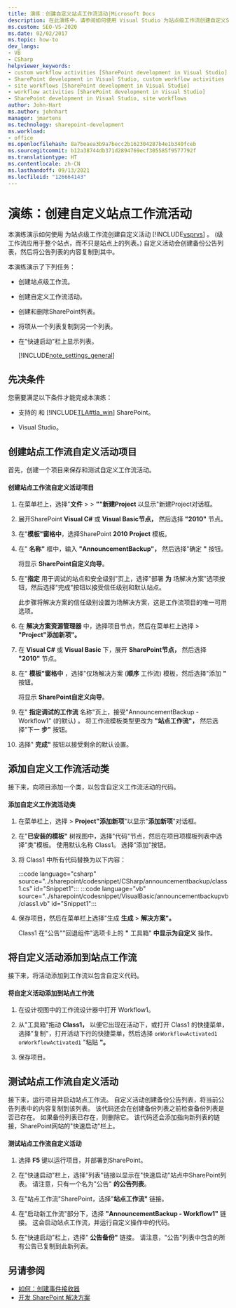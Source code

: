 ```yaml
---
title: 演练：创建自定义站点工作流活动|Microsoft Docs
description: 在此演练中，请参阅如何使用 Visual Studio 为站点级工作流创建自定义SharePoint活动。
ms.custom: SEO-VS-2020
ms.date: 02/02/2017
ms.topic: how-to
dev_langs:
- VB
- CSharp
helpviewer_keywords:
- custom workflow activities [SharePoint development in Visual Studio]
- SharePoint development in Visual Studio, custom workflow activities
- site workflows [SharePoint development in Visual Studio]
- workflow activities [SharePoint development in Visual Studio]
- SharePoint development in Visual Studio, site workflows
author: John-Hart
ms.author: johnhart
manager: jmartens
ms.technology: sharepoint-development
ms.workload:
- office
ms.openlocfilehash: 8a7beaea3b9a7becc2b162304287b4e1b340fceb
ms.sourcegitcommit: b12a38744db371d2894769ecf305585f9577792f
ms.translationtype: HT
ms.contentlocale: zh-CN
ms.lasthandoff: 09/13/2021
ms.locfileid: "126664143"
---
```

# <a name="walkthrough-create-a-custom-site-workflow-activity"></a>演练：创建自定义站点工作流活动
  本演练演示如何使用 为站点级工作流创建自定义活动 [!INCLUDE[vsprvs](../sharepoint/includes/vsprvs-md.md)] 。  (级工作流应用于整个站点，而不只是站点上的列表。) 自定义活动会创建备份公告列表，然后将公告列表的内容复制到其中。

 本演练演示了下列任务：

- 创建站点级工作流。

- 创建自定义工作流活动。

- 创建和删除SharePoint列表。

- 将项从一个列表复制到另一个列表。

- 在"快速启动"栏上显示列表。

  [!INCLUDE[note_settings_general](../sharepoint/includes/note-settings-general-md.md)]

## <a name="prerequisites"></a>先决条件
 您需要满足以下条件才能完成本演练：

- 支持的 和 [!INCLUDE[TLA#tla_win](../sharepoint/includes/tlasharptla-win-md.md)] SharePoint。

- Visual Studio。

## <a name="create-a-site-workflow-custom-activity-project"></a>创建站点工作流自定义活动项目
 首先，创建一个项目来保存和测试自定义工作流活动。

#### <a name="to-create-a-site-workflow-custom-activity-project"></a>创建站点工作流自定义活动项目

1. 在菜单栏上，选择"**文件**  >    >  **""新建Project** 以显示"新建Project对话框。

2. 展开SharePoint  **Visual C#** 或 **Visual Basic节点，** 然后选择 **"2010"** 节点。

3. 在"**模板"窗格中**，选择SharePoint **2010 Project** 模板。

4. 在" **名称"** 框中，输入 **"AnnouncementBackup"，** 然后选择"确定 **"** 按钮。

     将显示 **SharePoint自定义向导**。

5. 在"**指定** 用于调试的站点和安全级别"页上，选择"部署 **为** 场解决方案"选项按钮，然后选择"完成"按钮以接受信任级别和默认站点。

     此步骤将解决方案的信任级别设置为场解决方案，这是工作流项目的唯一可用选项。

6. 在 **解决方案资源管理器** 中，选择项目节点，然后在菜单栏上选择  >  **"Project"添加新项"。**

7. 在 **Visual C#** 或 **Visual Basic** 下，展开 **SharePoint节点，** 然后选择 **"2010"** 节点。

8. 在" **模板"窗格中** ，选择"仅场解决方案 (**顺序** 工作流) 模板，然后选择"添加 **"** 按钮。

     将显示 **SharePoint自定义向导**。

9. 在" **指定调试的工作流** 名称"页上，接受"AnnouncementBackup - Workflow1" (的默认) 。 将工作流模板类型更改为 **"站点工作流"，** 然后选择"下一 **步"** 按钮。

10. 选择" **完成"** 按钮以接受剩余的默认设置。

## <a name="add-a-custom-workflow-activity-class"></a>添加自定义工作流活动类
 接下来，向项目添加一个类，以包含自定义工作流活动的代码。

#### <a name="to-add-a-custom-workflow-activity-class"></a>添加自定义工作流活动类

1. 在菜单栏上，选择  >  **Project"添加新项**"以显示"**添加新项**"对话框。

2. 在"**已安装的模板"** 树视图中，选择"代码"节点，然后在项目项模板列表中选择"类"模板。 使用默认名称 Class1。 选择“添加”按钮。

3. 将 Class1 中所有代码替换为以下内容：

     :::code language="csharp" source="../sharepoint/codesnippet/CSharp/announcementbackup/class1.cs" id="Snippet1":::
     :::code language="vb" source="../sharepoint/codesnippet/VisualBasic/announcementbackupvb/class1.vb" id="Snippet1":::

4. 保存项目，然后在菜单栏上选择"生成 **生成**  >  **解决方案"。**

     Class1 在"公告""回退组件"选项卡上的 **"** 工具箱" **中显示为自定义** 操作。

## <a name="add-the-custom-activity-to-the-site-workflow"></a>将自定义活动添加到站点工作流
 接下来，将活动添加到工作流以包含自定义代码。

#### <a name="to-add-a-custom-activity-to-the-site-workflow"></a>将自定义活动添加到站点工作流

1. 在设计视图中的工作流设计器中打开 Workflow1。

2. 从"工具箱"拖动 **Class1，** 以便它出现在活动下，或打开 Class1 的快捷菜单，选择"复制"，打开活动下行的快捷菜单，然后选择 `onWorkflowActivated1`  `onWorkflowActivated1` "粘贴 **"。**

3. 保存项目。

## <a name="test-the-site-workflow-custom-activity"></a>测试站点工作流自定义活动
 接下来，运行项目并启动站点工作流。 自定义活动创建备份公告列表，将当前公告列表中的内容复制到该列表。 该代码还会在创建备份列表之前检查备份列表是否已存在。 如果备份列表已存在，则删除它。 该代码还会添加指向新列表的链接，SharePoint网站的"快速启动"栏上。

#### <a name="to-test-the-site-workflow-custom-activity"></a>测试站点工作流自定义活动

1. 选择 **F5** 键以运行项目，并部署到SharePoint。

2. 在"快速启动"栏上，选择"列表"链接以显示在"快速启动"站点中SharePoint列表。 请注意，只有一个名为"公告" **的公告列表**。

3. 在"站点工作流"SharePoint，选择"**站点工作流"** 链接。

4. 在"启动新工作流"部分下，选择 **"AnnouncementBackup - Workflow1"** 链接。 这会启动站点工作流，并运行自定义操作中的代码。

5. 在"快速启动"栏上，选择" **公告备份"** 链接。 请注意，"公告"列表中包含的所有公告已复制到此新列表。

## <a name="see-also"></a>另请参阅
- [如何：创建事件接收器](../sharepoint/how-to-create-an-event-receiver.md)
- [开发 SharePoint 解决方案](../sharepoint/developing-sharepoint-solutions.md)
